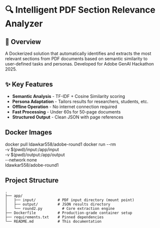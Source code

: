 # 🔍 Intelligent PDF Section Relevance Analyzer


## 🌟 Overview
A Dockerized solution that automatically identifies and extracts the most relevant sections from PDF documents based on semantic similarity 
to user-defined tasks and personas. Developed for Adobe GenAI Hackathon 2025.

## ✨ Key Features
- **Semantic Analysis** - TF-IDF + Cosine Similarity scoring
- **Persona Adaptation** - Tailors results for researchers, students, etc.
- **Offline Operation** - No internet connection required
- **Fast Processing** - Under 60s for 50-page documents
- **Structured Output** - Clean JSON with page references


## Docker Images

  docker pull ldawkar558/adobe-round1
  docker run --rm \
  -v $(pwd)/input:/app/input \
  -v $(pwd)/output:/app/output \
  --network none \
  ldawkar558/adobe-round1


##  Project Structure
```text
.
├── app/
│   ├── input/          # PDF input directory (mount point)
│   ├── output/         # JSON results directory
│   └── round2.py         # Core extraction engine
├── Dockerfile          # Production-grade container setup
├── requirements.txt    # Pinned dependencies
└── README.md           # This documentation
